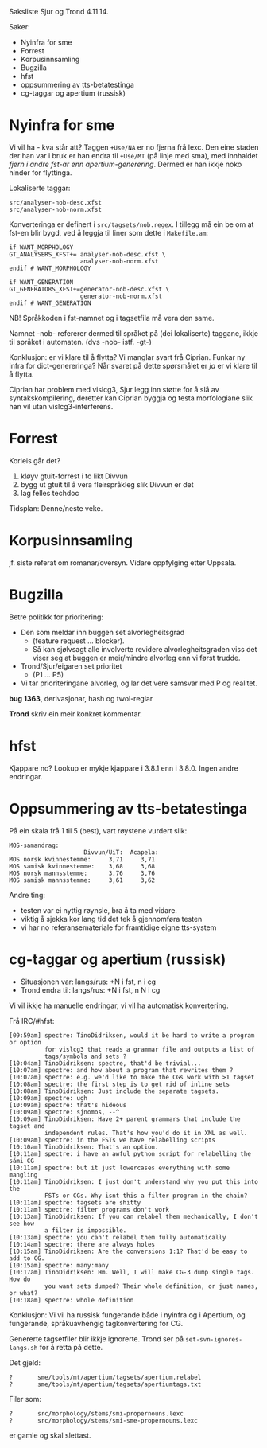 Saksliste Sjur og Trond 4.11.14.

Saker:

* Nyinfra for sme
* Forrest
* Korpusinnsamling
* Bugzilla
* hfst
* oppsummering av tts-betatestinga
* cg-taggar og apertium (russisk)

# Nyinfra for sme

Vi vil ha - kva står att? 
Taggen `+Use/NA` er no fjerna frå lexc. Den eine staden der han var i 
bruk er han endra til `+Use/MT` (på linje med sma), med innhaldet
*fjern i andre fst-ar enn apertium-generering*. 
Dermed er han ikkje noko hinder for flyttinga.

Lokaliserte taggar:

```
src/analyser-nob-desc.xfst
src/analyser-nob-norm.xfst
```

Konverteringa er definert i `src/tagsets/nob.regex`. 
I tillegg må ein be om at
fst-en blir bygd, ved å leggja til liner som dette i `Makefile.am`:

```
if WANT_MORPHOLOGY
GT_ANALYSERS_XFST+= analyser-nob-desc.xfst \
					analyser-nob-norm.xfst 
endif # WANT_MORPHOLOGY

if WANT_GENERATION
GT_GENERATORS_XFST+=generator-nob-desc.xfst \
					generator-nob-norm.xfst 
endif # WANT_GENERATION
```

NB! Språkkoden i fst-namnet og i tagsetfila må vera den same.

Namnet -nob- refererer dermed til språket på
(dei lokaliserte) taggane, ikkje til språket i automaten.
(dvs -nob- istf. -gt-)

Konklusjon: er vi klare til å flytta?
Vi manglar svart frå Ciprian. Funkar ny infra for dict-genereringa? 
Når svaret på dette spørsmålet er *ja* er vi klare til å flytta.

Ciprian har problem med vislcg3, Sjur legg inn støtte for å slå av
syntakskompilering, deretter kan Ciprian byggja og testa morfologiane slik
han vil utan vislcg3-interferens.

# Forrest

Korleis går det? 

1. kløyv gtuit-forrest i to likt Divvun
1. bygg ut gtuit til å vera fleirspråkleg slik Divvun er det
1. lag felles techdoc

Tidsplan: Denne/neste veke.

# Korpusinnsamling

jf. siste referat om romanar/oversyn.
Vidare oppfylging etter Uppsala.

# Bugzilla

Betre politikk for prioritering:

* Den som meldar inn buggen set alvorlegheitsgrad
    -  (feature request ... blocker). 
    - Så kan sjølvsagt 
   alle involverte revidere alvorlegheitsgraden viss det
   viser seg at buggen er meir/mindre alvorleg enn vi
   først trudde.
* Trond/Sjur/eigaren set prioritet 
    - (P1 ... P5)
* Vi tar prioriteringane alvorleg, og lar det
  vere samsvar med P og realitet.

**bug 1363**, derivasjonar, hash og twol-reglar

**Trond** skriv ein meir konkret kommentar.

# hfst

Kjappare no? Lookup er mykje kjappare i 3.8.1 enn i 3.8.0. Ingen andre
endringar.

# Oppsummering av tts-betatestinga

På ein skala frå 1 til 5 (best), vart røystene vurdert slik:

```
MOS-samandrag:
                     Divvun/UiT:  Acapela:
MOS norsk kvinnestemme:     3,71     3,71
MOS samisk kvinnestemme:    3,68     3,68
MOS norsk mannsstemme:      3,76     3,76
MOS samisk mannsstemme:     3,61     3,62
``` 

Andre ting:

* testen var ei nyttig røynsle, bra å ta med vidare.
* viktig å sjekka kor lang tid det tek å gjennomføra testen
* vi har no referansemateriale for framtidige eigne tts-system

# cg-taggar og apertium (russisk)

* Situasjonen var: langs/rus: +N i fst, n i cg
* Trond endra til: langs/rus: +N i fst, n N i cg

Vi vil ikkje ha manuelle endringar, vi vil ha automatisk konvertering.

Frå IRC/#hfst:

```
[09:59am] spectre: TinoDidriksen, would it be hard to write a program or option
		  for vislcg3 that reads a grammar file and outputs a list of
		  tags/symbols and sets ?
[10:04am] TinoDidriksen: spectre, that'd be trivial...
[10:07am] spectre: and how about a program that rewrites them ?
[10:07am] spectre: e.g. we'd like to make the CGs work with >1 tagset
[10:08am] spectre: the first step is to get rid of inline sets
[10:08am] TinoDidriksen: Just include the separate tagsets.
[10:09am] spectre: ugh
[10:09am] spectre: that's hideous 
[10:09am] spectre: sjnomos, --^
[10:09am] TinoDidriksen: Have 2+ parent grammars that include the tagset and
		  independent rules. That's how you'd do it in XML as well.
[10:09am] spectre: in the FSTs we have relabelling scripts
[10:10am] TinoDidriksen: That's an option.
[10:11am] spectre: i have an awful python script for relabelling the sámi CG
[10:11am] spectre: but it just lowercases everything with some mangling
[10:11am] TinoDidriksen: I just don't understand why you put this into the
		  FSTs or CGs. Why isnt this a filter program in the chain?
[10:11am] spectre: tagsets are shitty
[10:11am] spectre: filter programs don't work
[10:13am] TinoDidriksen: If you can relabel them mechanically, I don't see how
		  a filter is impossible.
[10:13am] spectre: you can't relabel them fully automatically
[10:14am] spectre: there are always holes
[10:15am] TinoDidriksen: Are the conversions 1:1? That'd be easy to add to CG.
[10:15am] spectre: many:many
[10:17am] TinoDidriksen: Hm. Well, I will make CG-3 dump single tags. How do
		  you want sets dumped? Their whole definition, or just names, or what?
[10:18am] spectre: whole definition
```

Konklusjon: Vi vil ha russisk fungerande både i nyinfra og i Apertium,
og fungerande, språkuavhengig tagkonvertering for CG.

Genererte tagsetfiler blir ikkje ignorerte.
Trond ser på `set-svn-ignores-langs.sh` for å retta på dette.

Det gjeld:
```
?       sme/tools/mt/apertium/tagsets/apertium.relabel
?       sme/tools/mt/apertium/tagsets/apertiumtags.txt
```

Filer som:

```
?       src/morphology/stems/smi-propernouns.lexc
?       src/morphology/stems/smi-sme-propernouns.lexc
```

er gamle og skal slettast.
